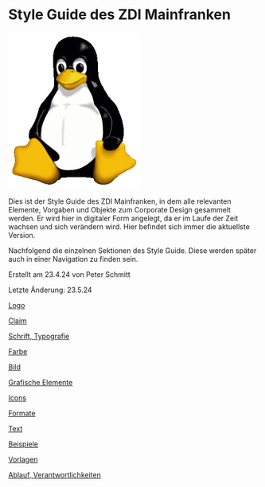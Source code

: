 # Style Guide des ZDI Mainfranken

![Tux, the Linux mascot](/images/tux.png)

Dies ist der Style Guide des ZDI Mainfranken, in dem alle relevanten Elemente, Vorgaben und Objekte zum Corporate Design gesammelt werden. Er wird hier in digitaler Form angelegt, da er im Laufe der Zeit wachsen und sich verändern wird. Hier befindet sich immer die aktuellste Version.

Nachfolgend die einzelnen Sektionen des Style Guide. Diese werden später auch in einer Navigation zu finden sein.

Erstellt am 23.4.24 von Peter Schmitt

Letzte Änderung: 23.5.24

[Logo](https://cloud.gruenderzentren-wuerzburg.de/apps/collectives/Dokumentation%20und%20Protokolle/Style%20Guide%20ZDI/Logo?fileId=935566)

[Claim](https://cloud.gruenderzentren-wuerzburg.de/apps/collectives/Dokumentation%20und%20Protokolle/Style%20Guide%20ZDI/Claim?fileId=937489)

[Schrift, Typografie](https://cloud.gruenderzentren-wuerzburg.de/apps/collectives/Dokumentation%20und%20Protokolle/Style%20Guide%20ZDI/Schrift%2C%20Typografie?fileId=935600)

[Farbe](https://cloud.gruenderzentren-wuerzburg.de/apps/collectives/Dokumentation%20und%20Protokolle/Style%20Guide%20ZDI/Farbe?fileId=935601)

[Bild](https://cloud.gruenderzentren-wuerzburg.de/apps/collectives/Dokumentation%20und%20Protokolle/Style%20Guide%20ZDI/Bild?fileId=935606)

[Grafische Elemente](https://cloud.gruenderzentren-wuerzburg.de/apps/collectives/Dokumentation%20und%20Protokolle/Style%20Guide%20ZDI/Grafische%20Elemente?fileId=935607)

[Icons](https://cloud.gruenderzentren-wuerzburg.de/apps/collectives/Dokumentation%20und%20Protokolle/Style%20Guide%20ZDI/Icons?fileId=935609)

[Formate](https://cloud.gruenderzentren-wuerzburg.de/apps/collectives/Dokumentation%20und%20Protokolle/Style%20Guide%20ZDI/Formate?fileId=935610)

[Text](https://cloud.gruenderzentren-wuerzburg.de/apps/collectives/Dokumentation%20und%20Protokolle/Style%20Guide%20ZDI/Text?fileId=935720)

[Beispiele](https://cloud.gruenderzentren-wuerzburg.de/apps/collectives/Dokumentation%20und%20Protokolle/Style%20Guide%20ZDI/Beispiele?fileId=937486)

[Vorlagen](https://cloud.gruenderzentren-wuerzburg.de/apps/collectives/Dokumentation%20und%20Protokolle/Style%20Guide%20ZDI/Vorlagen?fileId=936610)

[Ablauf, Verantwortlichkeiten](https://cloud.gruenderzentren-wuerzburg.de/apps/collectives/Dokumentation%20und%20Protokolle/Style%20Guide%20ZDI/Ablauf%2C%20Verantwortlichkeiten?fileId=937177)